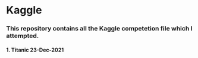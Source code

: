# Kaggle

### This repository contains all the Kaggle competetion file which I attempted.
#### 1. Titanic 23-Dec-2021
